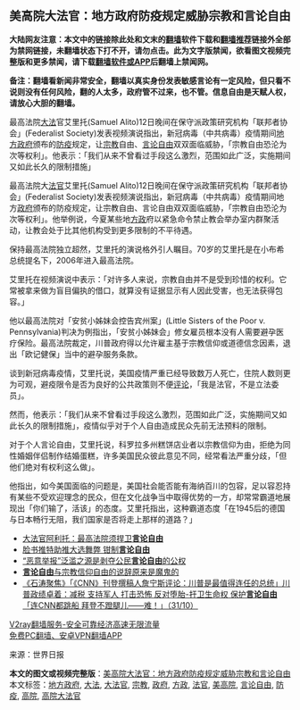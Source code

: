  <h2>美高院大法官：地方政府防疫规定威胁宗教和言论自由</h2> <p class="notice"><b>大陆网友注意：本文中的链接除此处和文末的<a href="https://github.com/bannedbook/fanqiang" >翻墙</a>软件下载和<a href="https://github.com/killgcd/justmysocks/blob/master/README.md">翻墙推荐</a>链接外全部为禁网链接，未翻墙状态下打不开，请勿点击。此为文字版禁闻，欲看图文视频完整版和更多禁闻，请下载<a href="https://github.com/bannedbook/fanqiang">翻墙软件或APP</a>后翻墙上禁闻网。</p><p>备注：翻墙看新闻非常安全，翻墙以真实身份发表敏感言论有一定风险，但只看不说则没有任何风险，翻的人太多，政府管不过来，也不管。信息自由是天赋人权，请放心大胆的翻墙。</b></p>  <div class="entry"> <p id="summary">最高法院<a href="https://www.bannedbook.org/bnews/tag/%E5%A4%A7%E6%B3%95/" class="st_tag internal_tag" rel="tag" title="标签 大法 下的日志">大法</a>官艾里托(Samuel Alito)12日晚间在保守派政策研究机构「联邦者协会」(Federalist Society)发表视频演说指出，新冠病毒（中共病毒）疫情期间<a href="https://www.bannedbook.org/bnews/tag/%E5%9C%B0%E6%96%B9%E6%94%BF%E5%BA%9C/" class="st_tag internal_tag" rel="tag" title="标签 地方政府 下的日志">地方政府</a>颁布的<a href="https://www.bannedbook.org/bnews/tag/%E9%98%B2%E7%96%AB/" class="st_tag internal_tag" rel="tag" title="标签 防疫 下的日志">防疫</a>规定，让<a href="https://www.bannedbook.org/bnews/tag/%e5%ae%97%e6%95%99/" class="st_tag internal_tag" rel="tag" title="标签 宗教 下的日志">宗教</a>自由、<a href="https://www.bannedbook.org/bnews/tag/%e8%a8%80%e8%ae%ba%e8%87%aa%e7%94%b1/" class="st_tag internal_tag" rel="tag" title="标签 言论自由 下的日志">言论自由</a>双双面临威胁，「宗教自由恐沦为次等权利」。他表示：「我们从来不曾看过手段这么激烈，范围如此广泛，实施期间又如此长久的限制措施」</p> <p id="conimg"></p> <p>最高法院大<a href="https://www.bannedbook.org/bnews/tag/%E6%B3%95%E5%AE%98/" class="st_tag internal_tag" rel="tag" title="标签 法官 下的日志">法官</a>艾里托(Samuel Alito)12日晚间在保守派政策研究机构「联邦者协会」(Federalist Society)发表视频演说指出，新冠病毒（中共病毒）疫情期间地方<a href="https://www.bannedbook.org/bnews/tag/%e6%94%bf%e5%ba%9c/" class="st_tag internal_tag" rel="tag" title="标签 政府 下的日志">政府</a>颁布的防疫规定，让宗教自由、言论自由双双面临威胁，「宗教自由恐沦为次等权利」。他举例说，今夏某些地<a href="https://www.bannedbook.org/bnews/tag/%e6%96%b9%e6%94%bf/" class="st_tag internal_tag" rel="tag" title="标签 方政 下的日志">方政</a>府以紧急命令禁止教会举办室内群聚活动，让教会处于比其他机构受到更多限制的不平待遇。</p>  <p>保持最高法院独立超然，艾里托的演说格外引人瞩目。70岁的艾里托是在小布希总统提名下，2006年进入最高法院。</p> <p>艾里托在视频演说中表示：「对许多人来说，宗教自由并不是受到珍惜的权利。它常被拿来做为盲目偏执的借口，就算没有证据显示有人因此受害，也无法获得包容。」</p> <p>他以最高法院对「安贫小姊妹会控告宾州案」(Little Sisters of the Poor v. Pennsylvania)判决为例指出，「安贫小姊妹会」修女雇员根本没有人需要避孕医疗保险。最高法院裁定，川普政府得以允许雇主基于宗教信仰或道德信念因素，退出「欧记健保」当中的避孕服务条款。</p>  <p>谈到新冠病毒疫情，艾里托说，美国疫情严重已经导致数万人死亡，住院人数则更为可观，避疫限令是否为良好的公共政策则不便<span class='wp_keywordlink_affiliate'><a href="https://www.bannedbook.org/bnews/comments/" title="新闻评论" target="_blank">评论</a></span>，「我是法官，不是立法委员」。</p> <p>然而，他表示：「我们从来不曾看过手段这么激烈，范围如此广泛，实施期间又如此长久的限制措施」，疫情似乎对于个人自由造成民众先前无法预料的限制。</p> <p>对于个人言论自由，艾里托说，科罗拉多州糕饼店业者以宗教信仰为由，拒绝为同性婚姻伴侣制作结婚蛋糕，许多美国民众彼此意见不同，经常看法严重分歧，「但他们绝对有权利这么做」。</p>  <p>他指出，如今美国面临的问题是，美国社会能否能有海纳百川的包容，足以容忍持有某些不受欢迎理念的民众，但在文化战争当中取得优势的一方，却常常霸道地展现出「你们输了，活该」的态度。艾里托指出，这种霸道态度「在1945后的德国与日本畅行无阻，我们国家是否将走上那样的道路？」</p> <ul class='op-related-articles' title='相关阅读'> <li><a href='https://www.bannedbook.org/bnews/bannedvideo/20201114/1430839.html' target='_blank'>大法官阿利托：最高法院须捍卫<b>言论自由</b></a></li> <li><a href='https://www.bannedbook.org/bnews/ssgc/20201111/1429030.html' target='_blank'>脸书推特助推大选舞弊 钳制<b>言论自由</b></a></li> <li><a href='https://www.bannedbook.org/bnews/renquan/20201110/1428843.html' target='_blank'>“恶意举报”泛滥之源是剥夺公民<b>言论自由</b>的公权</a></li> <li><a href='https://www.bannedbook.org/bnews/baitai/20201110/1428615.html' target='_blank'><b>言论自由</b>与宗教信仰自由的说辞原来是魔鬼的</a></li> <li><a href='https://www.bannedbook.org/bnews/bannedvideo/20201101/1423706.html' target='_blank'>《石涛聚焦》「《CNN》刊登撰稿人詹宁斯评论：川普是最值得连任的总统」川普政绩卓着：减税 支持军人 打击恐怖 反对堕胎-扞卫生命权 保护<b>言论自由</b>「连CNN都跳船 拜登不蹬腿儿——难！」（31/10）</a></li> </ul> <p class="texttj"> <a href="https://github.com/bannedbook/fanqiang/wiki/V2ray%E6%9C%BA%E5%9C%BA" target="_blank">V2ray翻墙服务-安全可靠经济高速无限流量</a><br/> <a href="https://github.com/bannedbook/fanqiang/wiki/%E7%A6%81%E9%97%BB%E7%BD%91%E5%AE%89%E5%8D%93%E7%BF%BB%E5%A2%99%E6%96%B0%E9%97%BBAPP" target="_blank">免费PC翻墙、安卓VPN翻墙APP</a></p><p> 来源：世界日报 </p><a name='sharetosocial'></a>       <div><b>本文的图文或视频完整版</b>：<a href='https://www.bannedbook.org/bnews/topimagenews/20201114/1430848.html'>美高院大法官：地方政府防疫规定威胁宗教和言论自由</a></div>  </div><!--END ENTRY--> <div class="postfooter"> <div>本文标签：<a href="https://www.bannedbook.org/bnews/tag/%E5%9C%B0%E6%96%B9%E6%94%BF%E5%BA%9C/" rel="tag">地方政府</a>, <a href="https://www.bannedbook.org/bnews/tag/%E5%A4%A7%E6%B3%95/" rel="tag">大法</a>, <a href="https://www.bannedbook.org/bnews/tag/%e5%a4%a7%e6%b3%95%e5%ae%98/" rel="tag">大法官</a>, <a href="https://www.bannedbook.org/bnews/tag/%e5%ae%97%e6%95%99/" rel="tag">宗教</a>, <a href="https://www.bannedbook.org/bnews/tag/%e6%94%bf%e5%ba%9c/" rel="tag">政府</a>, <a href="https://www.bannedbook.org/bnews/tag/%e6%96%b9%e6%94%bf/" rel="tag">方政</a>, <a href="https://www.bannedbook.org/bnews/tag/%E6%B3%95%E5%AE%98/" rel="tag">法官</a>, <a href="https://www.bannedbook.org/bnews/tag/%E7%BE%8E%E9%AB%98%E9%99%A2/" rel="tag">美高院</a>, <a href="https://www.bannedbook.org/bnews/tag/%e8%a8%80%e8%ae%ba%e8%87%aa%e7%94%b1/" rel="tag">言论自由</a>, <a href="https://www.bannedbook.org/bnews/tag/%E9%98%B2%E7%96%AB/" rel="tag">防疫</a>, <a href="https://www.bannedbook.org/bnews/tag/%e9%ab%98%e9%99%a2/" rel="tag">高院</a>, <a href="https://www.bannedbook.org/bnews/tag/%E9%AB%98%E9%99%A2%E5%A4%A7%E6%B3%95%E5%AE%98/" rel="tag">高院大法官</a></div>  </div><!--END POSTFOOTER--> 
